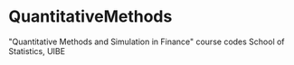 # QuantitativeMethods
"Quantitative Methods and Simulation in Finance" course codes
School of Statistics, UIBE
